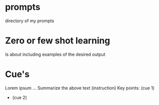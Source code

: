 # prompts
directory of my prompts

# Zero or few shot learning
Is about including examples of the desired output

# Cue's
Lorem ipsum ...
Summarize the above text (instruction)
Key points: (cue 1)
* (cue 2)
